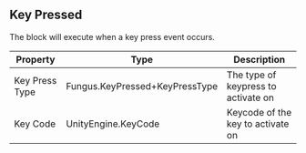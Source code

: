 ## Key Pressed
The block will execute when a key press event occurs.

Property | Type | Description
 --- | --- | ---
Key Press Type | Fungus.KeyPressed+KeyPressType | The type of keypress to activate on
Key Code | UnityEngine.KeyCode | Keycode of the key to activate on

